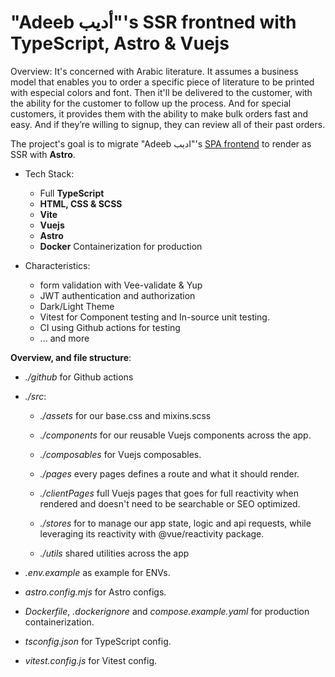 # "Adeeb أديب"'s SSR frontned with TypeScript, Astro & Vuejs

Overview: It's concerned with Arabic literature. It assumes a business model that enables you to order a specific piece of literature to be printed with especial colors and font. Then it'll be delivered to the customer, with the ability for the customer to follow up the process. And for special customers, it provides them with the ability to make bulk orders fast and easy. And if they’re willing to signup, they can review all of their past orders.

The project's goal is to migrate "Adeeb اديب"'s [SPA frontend](https://github.com/M-Shrief/Adeeb_Vue_TS "repo") to render as SSR with **Astro**.

- Tech Stack:


  - Full **TypeScript**
  - **HTML, CSS & SCSS**
  - **Vite**
  - **Vuejs**
  - **Astro**
  - **Docker** Containerization for production
  
- Characteristics:

  - form validation with Vee-validate & Yup
  - JWT authentication and authorization
  - Dark/Light Theme
  - Vitest for Component testing and In-source unit testing. 
  - CI using Github actions for testing
  - ... and more

**Overview, and file structure**:

- _./github_ for Github actions
- _./src_:

  - _./assets_ for our base.css and mixins.scss

  - _./components_ for our reusable Vuejs components across the app.

  - _./composables_ for Vuejs composables.

  - _./pages_ every pages defines a route and what it should render.

  - _./clientPages_ full Vuejs pages that goes for full reactivity when rendered and doesn't need to be searchable or SEO optimized.

  - _./stores_ for to manage our app state, logic and api requests, while
    leveraging its reactivity with @vue/reactivity package.

  - _./utils_ shared utilities across the app

- _.env.example_ as example for ENVs.

- _astro.config.mjs_ for Astro configs.

- _Dockerfile_, _.dockerignore_ and _compose.example.yaml_ for production containerization.

- _tsconfig.json_ for TypeScript config.

- _vitest.config.js_ for Vitest config.